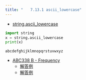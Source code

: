```yaml
---
title: "　　7.13.1 ascii_lowercase"
---
```


* [string.ascii_lowercase](https://docs.python.org/ja/3/library/string.html#string.ascii_lowercase)

```python:サンプルコード：sample_689.py
import string
x = string.ascii_lowercase
print(x)
```

```text:実行結果
abcdefghijklmnopqrstuvwxyz
```

- [ABC338 B - Frequency](https://atcoder.jp/contests/abc338/tasks/abc338_b)
    - [解答例](https://atcoder.jp/contests/abc338/submissions/49994807)
    - [解答例](https://atcoder.jp/contests/abc338/submissions/49995029)